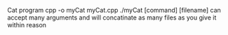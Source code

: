 Cat program
cpp -o myCat myCat.cpp
./myCat [command] [filename]
can accept many arguments and will concatinate as many files as you give it within reason
